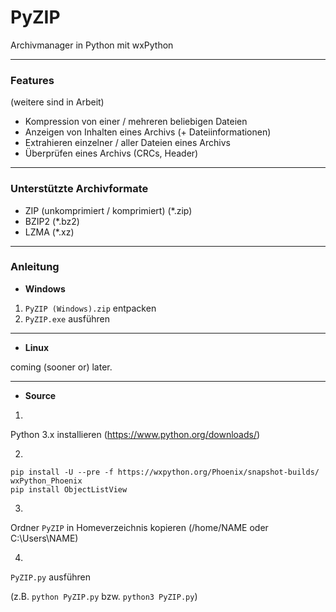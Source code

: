 # PyZIP
Archivmanager in Python mit wxPython
***
### Features
(weitere sind in Arbeit)

- Kompression von einer / mehreren beliebigen Dateien
- Anzeigen von Inhalten eines Archivs (+ Dateiinformationen)
- Extrahieren einzelner / aller Dateien eines Archivs
- Überprüfen eines Archivs (CRCs, Header)

***
### Unterstützte Archivformate

- ZIP (unkomprimiert / komprimiert) (*.zip)
- BZIP2 (*.bz2)
- LZMA (*.xz)

***
### Anleitung

- **Windows**

1. ``PyZIP (Windows).zip`` entpacken
2. ``PyZIP.exe`` ausführen

***
- **Linux**

coming (sooner or) later.

***
- **Source**

1.

Python 3.x installieren (https://www.python.org/downloads/)

2.
```
pip install -U --pre -f https://wxpython.org/Phoenix/snapshot-builds/ wxPython_Phoenix
pip install ObjectListView
```

3.

Ordner ``PyZIP`` in Homeverzeichnis kopieren (/home/NAME oder C:\Users\NAME)

4.

``PyZIP.py`` ausführen

(z.B. ``python PyZIP.py`` bzw. ``python3 PyZIP.py``)
